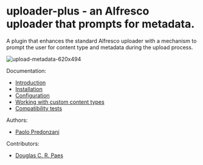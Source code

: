 # uploader-plus - an Alfresco uploader that prompts for metadata.

A plugin that enhances the standard Alfresco uploader with a mechanism to prompt
the user for content type and metadata during the upload process.

![upload-metadata-620x494](https://cloud.githubusercontent.com/assets/6525590/4976885/43a5ec50-68ea-11e4-8720-ce10e63680b5.png)

Documentation:

* [Introduction](http://softwareloop.com/uploader-plus-an-alfresco-uploader-that-prompts-for-metadata/)
* [Installation](http://softwareloop.com/uploader-plus-installation/)
* [Configuration](http://softwareloop.com/uploader-plus-configuration/)
* [Working with custom content types](http://softwareloop.com/uploader-plus-working-with-custom-content-types/)
* [Compatibility tests](http://softwareloop.com/uploader-plus-compatibility-tests/)

Authors:

* [Paolo Predonzani](https://github.com/softwareloop)

Contributors:

* [Douglas C. R. Paes](https://github.com/douglascrp)